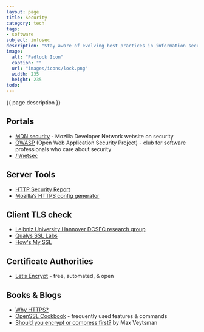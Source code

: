 ```yaml
---
layout: page
title: Security
category: tech
tags:
- software
subject: infosec
description: "Stay aware of evolving best practices in information security, and how innovations in the platform can help keep your open web applications secure."
image:
  alt: "Padlock Icon"
  caption: ""
  url: "images/icons/lock.png"
  width: 235
  height: 235
todo:
---
```


{{ page.description }}

Portals
-----
- [MDN security](https://developer.mozilla.org/en-US/docs/Web/Security) - Mozilla Developer Network website on security
- [OWASP](https://www.owasp.org/index.php/Main_Page) (Open Web Application Security Project) - club for software professionals who care about security
- [/r/netsec](https://www.reddit.com/r/netsec)

Server Tools
-------
- [HTTP Security Report](https://httpsecurityreport.com/)
- [Mozilla’s HTTPS config generator](https://mozilla.github.io/server-side-tls/ssl-config-generator/)

Client TLS check
-----
- [Leibniz University Hannover DCSEC research group](https://cc.dcsec.uni-hannover.de/)
- [Qualys SSL Labs](https://www.ssllabs.com/ssltest/viewMyClient.html)
- [How's My SSL](https://www.howsmyssl.com/)

## Certificate Authorities

- [Let’s Encrypt](https://letsencrypt.org/getting-started/) - free, automated, & open

Books & Blogs
-----
- [Why HTTPS?](https://developers.google.com/web/fundamentals/security/encrypt-in-transit/why-https)
- [OpenSSL Cookbook](https://www.feistyduck.com/library/openssl-cookbook/) - frequently used features & commands
- [Should you encrypt or compress first?](http://blog.appcanary.com/2016/encrypt-or-compress.html) by Max Veytsman
